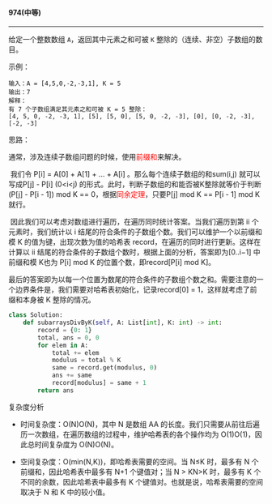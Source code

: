 <h4>974(中等)</h4>

***

给定一个整数数组 `A`，返回其中元素之和可被 `K` 整除的（连续、非空）子数组的数目。

示例：

```
输入：A = [4,5,0,-2,-3,1], K = 5
输出：7
解释：
有 7 个子数组满足其元素之和可被 K = 5 整除：
[4, 5, 0, -2, -3, 1], [5], [5, 0], [5, 0, -2, -3], [0], [0, -2, -3], [-2, -3]
```

思路：

​		通常，涉及连续子数组问题的时候，使用<font color='red'>前缀和</font>来解决。

​		我们令  P[i] = A[0] + A[1] + ... + A[i] 。那么每个连续子数组的和sum(i,j) 就可以写成P[j] - P[i] (0<i<j) 的形式。此时，判断子数组的和能否被K整除就等价于判断(P[j] - P[i - 1]) mod K == 0，根据<font color='red'>同余定理</font>，只要P[j] mod K == P[i - 1] mod K 就行。

​		因此我们可以考虑对数组进行遍历，在遍历同时统计答案。当我们遍历到第 ii 个元素时，我们统计以 i 结尾的符合条件的子数组个数。我们可以维护一个以前缀和模 K 的值为键，出现次数为值的哈希表 record，在遍历的同时进行更新。这样在计算以 ii 结尾的符合条件的子数组个数时，根据上面的分析，答案即为[0..i−1] 中前缀和模 K也为 P[i] mod K 的位置个数，即record[P[i] mod K]。

​		最后的答案即为以每一个位置为数尾的符合条件的子数组个数之和。需要注意的一个边界条件是，我们需要对哈希表初始化，记录record[0] = 1，这样就考虑了前缀和本身被 K 整除的情况。

```python
class Solution:
    def subarraysDivByK(self, A: List[int], K: int) -> int:
        record = {0: 1}
        total, ans = 0, 0
        for elem in A:
            total += elem
            modulus = total % K
            same = record.get(modulus, 0)
            ans += same
            record[modulus] = same + 1
        return ans
```

复杂度分析

* 时间复杂度：O(N)O(N)，其中 N 是数组 AA 的长度。我们只需要从前往后遍历一次数组，在遍历数组的过程中，维护哈希表的各个操作均为 O(1)O(1)，因此总时间复杂度为 O(N)O(N)。

* 空间复杂度：O(min(N,K))，即哈希表需要的空间。当 N≤K 时，最多有 N 个前缀和，因此哈希表中最多有 N+1 个键值对；当 N > KN>K 时，最多有 K 个不同的余数，因此哈希表中最多有 K 个键值对。也就是说，哈希表需要的空间取决于 N 和 K 中的较小值。